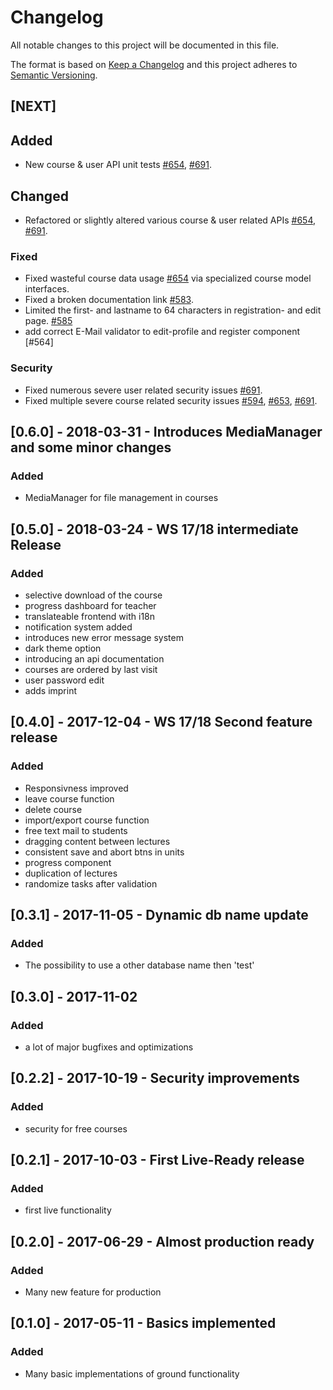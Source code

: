 # Changelog
All notable changes to this project will be documented in this file.

The format is based on [Keep a Changelog](http://keepachangelog.com/en/1.0.0/)
and this project adheres to [Semantic Versioning](http://semver.org/spec/v2.0.0.html).

## [NEXT] 
## Added
- New course & user API unit tests [#654](https://github.com/h-da/geli/issues/654), [#691](https://github.com/h-da/geli/issues/691).

## Changed
- Refactored or slightly altered various course & user related APIs [#654](https://github.com/h-da/geli/issues/654), [#691](https://github.com/h-da/geli/issues/691).

### Fixed
- Fixed wasteful course data usage [#654](https://github.com/h-da/geli/issues/654) via specialized course model interfaces.
- Fixed a broken documentation link [#583](https://github.com/h-da/geli/issues/583).
- Limited the first- and lastname to 64 characters in registration- and edit page. [#585](https://github.com/h-da/geli/issues/585)
- add correct E-Mail validator to edit-profile and register component [#564]

### Security
- Fixed numerous severe user related security issues [#691](https://github.com/h-da/geli/issues/691).
- Fixed multiple severe course related security issues [#594](https://github.com/h-da/geli/issues/594), [#653](https://github.com/h-da/geli/issues/653), [#691](https://github.com/h-da/geli/issues/691).


## [0.6.0] - 2018-03-31 - Introduces MediaManager and some minor changes
### Added
- MediaManager for file management in courses


## [0.5.0] - 2018-03-24 - WS 17/18 intermediate Release
### Added
- selective download of the course
- progress dashboard for teacher
- translateable frontend with i18n
- notification system added
- introduces new error message system
- dark theme option
- introducing an api documentation
- courses are ordered by last visit
- user password edit
- adds imprint


## [0.4.0] - 2017-12-04 - WS 17/18 Second feature release
### Added
- Responsivness improved
- leave course function
- delete course
- import/export course function
- free text mail to students
- dragging content between lectures
- consistent save and abort btns in units
- progress component
- duplication of lectures
- randomize tasks after validation


## [0.3.1] - 2017-11-05 - Dynamic db name update
### Added
- The possibility to use a other database name then 'test'


## [0.3.0] - 2017-11-02
### Added
- a lot of major bugfixes and optimizations


## [0.2.2] - 2017-10-19 - Security improvements
### Added 
- security for free courses


## [0.2.1] - 2017-10-03 - First Live-Ready release
### Added
- first live functionality


## [0.2.0] - 2017-06-29 - Almost production ready
### Added
- Many new feature for production


## [0.1.0] - 2017-05-11 - Basics implemented
### Added
- Many basic implementations of ground functionality
